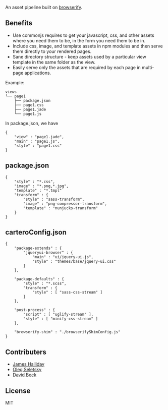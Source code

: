 

An asset pipeline built on [browserify](http://browserify.org/). 

## Benefits

* Use commonjs requires to get your javascript, css, and other assets where you need them to be, in the form you need them to be in.
* Include css, image, and template assets in npm modules and then serve them directly to your rendered pages.
* Sane directory structure - keep assets used by a particular view template in the same folder as the view.
* Easily serve only the assets that are required by each page in multi-page applications.

Example:

```
views
└── page1
    ├── package.json
    ├── page1.css
    ├── page1.jade
    └── page1.js
```

In package.json, we have

```
{
	"view" : "page1.jade",
	"main" : "page1.js",
	"style" : "page1.css"
}
```

## package.json

```
{
	"style" : "*.css",
	"image" : "*.png,*.jpg",
	"template" : "*.tmpl"
	"transform" : {
		"style" : "sass-transform",
		"image" : "png-compressor-transform",
		"template" : "nunjucks-transform"
	}
}
```

## carteroConfig.json

```
{
	"package-extends" : {
		"jqueryui-browser" : {
			"main" : "ui/jquery-ui.js",
			"style" : "themes/base/jquery-ui.css"
		}
	},

	"package-defaults" : {
		"style" : "*.scss",
		"transform" : {
			"style" : [ "sass-css-stream" ]
		}
	},

	"post-process" : {
		"script" : [ "uglify-stream" ],
		"style" : [ "minify-css-stream" ]
	},

	"browserify-shim" : "./browserifyShimConfig.js"
}
```

## Contributers

* [James Halliday](https://twitter.com/substack)
* [Oleg Seletsky](https://github.com/go-oleg)
* [David Beck](https://twitter.com/davegbeck)

## License

MIT

